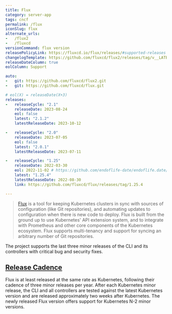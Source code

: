 ```yaml
---
title: Flux
category: server-app
tags: cncf
permalink: /flux
iconSlug: flux
alternate_urls:
-   /flux2
-   /fluxcd
versionCommand: flux version
releasePolicyLink: https://fluxcd.io/flux/releases/#supported-releases
changelogTemplate: https://github.com/fluxcd/flux2/releases/tag/v__LATEST__
releaseDateColumn: true
eolColumn: Support

auto:
-   git: https://github.com/fluxcd/flux2.git
-   git: https://github.com/fluxcd/flux.git

# eol(X) = releaseDate(X+3)
releases:
-   releaseCycle: "2.1"
    releaseDate: 2023-08-24
    eol: false
    latest: "2.1.2"
    latestReleaseDate: 2023-10-12

-   releaseCycle: "2.0"
    releaseDate: 2023-07-05
    eol: false
    latest: "2.0.1"
    latestReleaseDate: 2023-07-11

-   releaseCycle: "1.25"
    releaseDate: 2022-03-30
    eol: 2022-11-02 # https://github.com/endoflife-date/endoflife.date/pull/3420#discussion_r1306636700
    latest: "1.25.4"
    latestReleaseDate: 2022-08-30
    link: https://github.com/fluxcd/flux/releases/tag/1.25.4

---
```


> [Flux](https://fluxcd.io) is a tool for keeping Kubernetes clusters in sync with sources of
> configuration (like Git repositories), and automating updates to configuration when there is new
> code to deploy. Flux is built from the ground up to use Kubernetes' API extension system, and to
> integrate with Prometheus and other core components of the Kubernetes ecosystem. Flux supports
> multi-tenancy and support for syncing an arbitrary number of Git repositories.

The project supports the last three minor releases of the CLI and its controllers with critical bug
and security fixes.

## [Release Cadence](https://fluxcd.io/flux/releases/#release-cadence)

Flux is at least released at the same rate as Kubernetes, following their cadence of three minor
releases per year. After each Kubernetes minor release, the CLI and all controllers are tested
against the latest Kubernetes version and are released approximately two weeks after Kubernetes.
The newly released Flux version offers support for Kubernetes N-2 minor versions.
